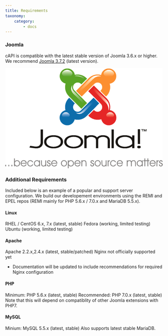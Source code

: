 ```yaml
---
title: Requirements
taxonomy:
    category:
        - docs
---
```


### Joomla

cAPI is compatible with the latest stable version of Joomla 3.6.x or higher. We recommend [Joomla 3.7.2](https://www.joomla.org/3/) (latest version).

![](Joomla-Logo-Vert-Color-Slogan1.png)

### Additional Requirements

Included below is an example of a popular and support server configuration. We build our developement environments using the REMI and EPEL repos (REMI mainly for PHP 5.6.x / 7.0.x and MariaDB 5.5.x). 


#### Linux

RHEL / CentOS 6.x, 7.x (latest, stable)
Fedora (working, limited testing)
Ubuntu (working, limited testing)

#### Apache

Apache 2.2.x,2.4.x (latest, stable/patched)
Nginx not officially supported yet
* Documentation will be updated to include recommendations for required Nginx configuration

#### PHP

Minimum: PHP 5.6.x (latest, stable)
Recommended: PHP 7.0.x (latest, stable) Note that this will depend on compatiblity of other Joomla extensions with PHP7.

#### MySQL

Minium: MySQL 5.5.x (latest, stable)
Also supports latest stable MariaDB.


